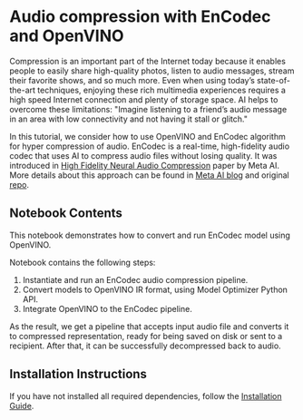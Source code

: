 # Audio compression with EnCodec and OpenVINO

Compression is an important part of the Internet today because it enables people to easily share high-quality photos, listen to audio messages, stream their favorite shows, and so much more. Even when using today’s state-of-the-art techniques, enjoying these rich multimedia experiences requires a high speed Internet connection and plenty of storage space. AI helps to overcome these limitations: "Imagine listening to a friend’s audio message in an area with low connectivity and not having it stall or glitch."

In this tutorial, we consider how to use OpenVINO and EnCodec algorithm for hyper compression of audio.
EnCodec is a real-time, high-fidelity audio codec that uses AI to compress audio files without losing quality. It was introduced in [High Fidelity Neural Audio Compression](https://arxiv.org/pdf/2210.13438.pdf) paper by Meta AI. More details about this approach can be found in [Meta AI blog](https://ai.facebook.com/blog/ai-powered-audio-compression-technique/) and original [repo](https://github.com/facebookresearch/encodec).


## Notebook Contents

This notebook demonstrates how to convert and run EnCodec model using OpenVINO.

Notebook contains the following steps:
1. Instantiate and run an EnCodec audio compression pipeline.
2. Convert models to OpenVINO IR format, using Model Optimizer Python API.
3. Integrate OpenVINO to the EnCodec pipeline.

As the result, we get a pipeline that accepts input audio file and converts it to compressed representation, ready for being saved on disk or sent to a recipient. After that, it can be successfully decompressed back to audio.

## Installation Instructions

If you have not installed all required dependencies, follow the [Installation Guide](../../README.md).